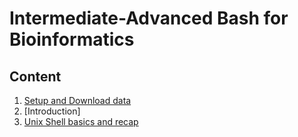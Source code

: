 # Intermediate-Advanced Bash for Bioinformatics

## Content

1. [Setup and Download data]()
2. [Introduction]
3. [Unix Shell basics and recap](1.UnixShellBasics/README.md)
